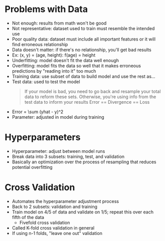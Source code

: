 # Problems with Data

- Not enough: results from math won't be good
- Not representative: dataset used to train must resemble the intended use
- Poor quality data: dataset must include all important features or it will find erroneous relationship
- Data doesn't matter: if there's no relationship, you'll get bad results
- Ex: (x, y) = (age, height): f(age) = height
- Underfitting: model doesn't fit the data well enough
- Overfitting: model fits the data so well that it makes erroneous predictions by "reading into it" too much
- Training data: use subset of data to build model and use the rest as...
- Test data: used to test the model
  > If your model is bad, you need to go back and resample your total data to reform these sets. Otherwise, you're using info from the test data to inform your results
  > Error == Divergence == Loss
- Error = \sum (yhat - y)^2
- Parameter: adjusted in model during training

# Hyperparameters

- Hyperparameter: adjust between model runs
- Break data into 3 subsets: training, test, and validation
- Basically an optimization over the process of resampling that reduces potential overfitting

# Cross Validation
- Automates the hyperparameter adjustment process
- Back to 2 subsets: validation and training
- Train model on 4/5 of data and validate on 1/5; repeat this over each fifth of the data
    - Fivefold cross validation
- Called K-fold cross validation in general
- If using n-1 folds, "leave one out" validation
